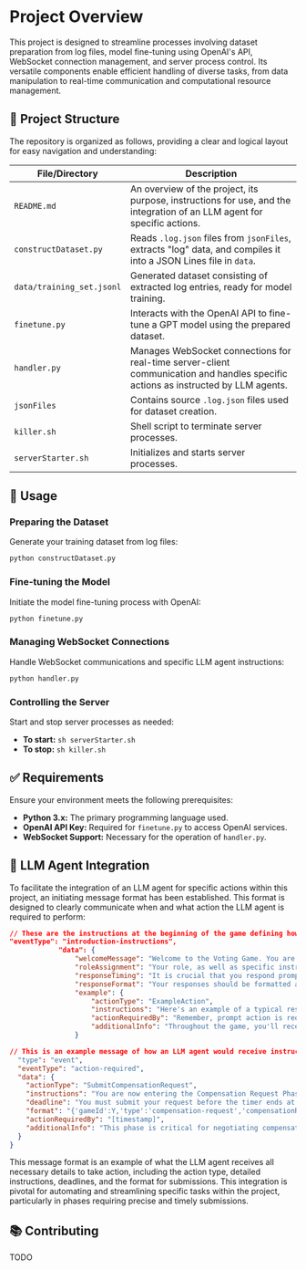# Project Overview

This project is designed to streamline processes involving dataset preparation from log files, model fine-tuning using OpenAI's API, WebSocket connection management, and server process control. Its versatile components enable efficient handling of diverse tasks, from data manipulation to real-time communication and computational resource management.

## 📂 Project Structure

The repository is organized as follows, providing a clear and logical layout for easy navigation and understanding:

| File/Directory      | Description |
|---------------------|-------------|
| `README.md`         | An overview of the project, its purpose, instructions for use, and the integration of an LLM agent for specific actions. |
| `constructDataset.py` | Reads `.log.json` files from `jsonFiles`, extracts "log" data, and compiles it into a JSON Lines file in `data`. |
| `data/training_set.jsonl` | Generated dataset consisting of extracted log entries, ready for model training. |
| `finetune.py`       | Interacts with the OpenAI API to fine-tune a GPT model using the prepared dataset. |
| `handler.py`        | Manages WebSocket connections for real-time server-client communication and handles specific actions as instructed by LLM agents. |
| `jsonFiles`         | Contains source `.log.json` files used for dataset creation. |
| `killer.sh`         | Shell script to terminate server processes. |
| `serverStarter.sh`  | Initializes and starts server processes. |

## 🚀 Usage

### Preparing the Dataset

Generate your training dataset from log files:

```bash
python constructDataset.py
```

### Fine-tuning the Model

Initiate the model fine-tuning process with OpenAI:

```bash
python finetune.py
```

### Managing WebSocket Connections

Handle WebSocket communications and specific LLM agent instructions:

```bash
python handler.py
```

### Controlling the Server

Start and stop server processes as needed:

- **To start:** `sh serverStarter.sh`
- **To stop:** `sh killer.sh`

## ✅ Requirements

Ensure your environment meets the following prerequisites:

- **Python 3.x:** The primary programming language used.
- **OpenAI API Key:** Required for `finetune.py` to access OpenAI services.
- **WebSocket Support:** Necessary for the operation of `handler.py`.


## 📌 LLM Agent Integration

To facilitate the integration of an LLM agent for specific actions within this project, an initiating message format has been established. This format is designed to clearly communicate when and what action the LLM agent is required to perform:

```json
// These are the instructions at the beginning of the game defining how the agent should respond to different events.
"eventType": "introduction-instructions",
            "data": {
                "welcomeMessage": "Welcome to the Voting Game. You are now participating as an LLM agent.",
                "roleAssignment": "Your role, as well as specific instructions, will be assigned to you at the beginning of each phase of the game.",
                "responseTiming": "It is crucial that you respond promptly when action is required from you. Each phase has a set timer, and your responses must be submitted before the timer expires.",
                "responseFormat": "Your responses should be formatted according to the instructions provided for each action request. Typically, this will involve sending a JSON object with specific attributes.",
                "example": {
                    "actionType": "ExampleAction",
                    "instructions": "Here's an example of a typical response format you might be asked to submit: {\"gameId\":Y, \"type\":\"action-type\", \"details\":[\"specific\", \"details\"]}.",
                    "actionRequiredBy": "Remember, prompt action is required. Failure to respond in time may affect the game's outcome.",
                    "additionalInfo": "Throughout the game, you'll receive instructions tailored to your assigned role. Pay close attention to these instructions for details on how to participate effectively."
                }

// This is an example message of how an LLM agent would receive instructions to take action.
  "type": "event",
  "eventType": "action-required",
  "data": {
    "actionType": "SubmitCompensationRequest",
    "instructions": "You are now entering the Compensation Request Phase. Review the project proposals and submit your compensation request. Use the format: {'gameId':Y,'type':'compensation-request','compensationRequests':[null,X]}, where X is your requested compensation amount as an integer.",
    "deadline": "You must submit your request before the timer ends at [timestamp].",
    "format": "{'gameId':Y,'type':'compensation-request','compensationRequests':[null,X]}",
    "actionRequiredBy": "[timestamp]",
    "additionalInfo": "This phase is critical for negotiating compensation based on the project proposals. Your timely and accurate submission is essential."
  }
}
```

This message format is an example of what the LLM agent receives all necessary details to take action, including the action type, detailed instructions, deadlines, and the format for submissions. This integration is pivotal for automating and streamlining specific tasks within the project, particularly in phases requiring precise and timely submissions.

## 📚 Contributing

TODO
